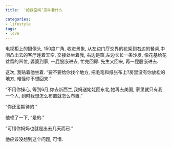 ```yaml
---
title:  ‘给我空间’意味着什么

categories: 
- lifestyle
tags: 
- love
---
```



电视柜上的摄像头, 150度广角, 收进景象, 从左边门厅交界的花架到右边的餐桌,中间凸出去的客厅连着天空, 交接处坐着我, 右边是窗,左边长长一条沙发, 像花基给花盆留的凹位, 婆婆到家, 一屁股嵌进去, 忙完回房. 先生又回来, 再一屁股嵌进去.

这次, 我贴着他坐着. “要不要给你找个地方, 把毛笔和纸张布上?房里没有你放松的地方, 难怪你不想回来.”

“不用你操心, 等到6月,你去新西兰,我妈送姥姥回东北,她再去美国, 家里就只有我一个人, 到时我想怎么布置就怎么布置.”

“你还蛮期待的.”

他顿了一下, “是的.” 

“可惜你妈妈也就是出去几天而已.”

他应该没想到这个问题, 可惜.
 
